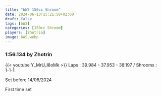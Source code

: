 ```yaml
---
title: "bWS 150cc Shroom"
date: 2024-06-13T15:21:58+02:00
draft: false
tags: [bWS]
categories: [150cc Shroom]
players: [Zhotrin]
image: bWS.webp
---
```

### 1:56.134 by Zhotrin

{{< youtube Y_MrU_I8oMk >}}
Laps : 39.984 - 37.953 - 38.197 /
Shrooms : 1-1-1 

Set before 14/06/2024

First time set